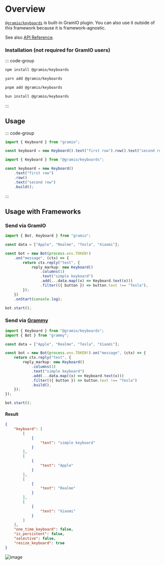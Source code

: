 # Overview

[`@gramio/keyboards`](https://github.com/gramiojs/keyboards) is built-in GramIO plugin. You can also use it outside of this framework because it is framework-agnostic.

See also [API Reference](https://tsdocs.dev/docs/@gramio/keyboards).

### Installation (not required for GramIO users)

::: code-group

```bash [npm]
npm install @gramio/keyboards
```

```bash [yarn]
yarn add @gramio/keyboards
```

```bash [pnpm]
pnpm add @gramio/keyboards
```

```bash [bun]
bun install @gramio/keyboards
```

:::

## Usage

::: code-group

```ts twoslash [with GramIO]
import { Keyboard } from "gramio";

const keyboard = new Keyboard().text("first row").row().text("second row");
```

```ts twoslash [without GramIO]
import { Keyboard } from "@gramio/keyboards";

const keyboard = new Keyboard()
    .text("first row")
    .row()
    .text("second row")
    .build();
```

:::

## Usage with Frameworks

### Send via GramIO

```ts twoslash
import { Bot, Keyboard } from "gramio";

const data = ["Apple", "Realme", "Tesla", "Xiaomi"];

const bot = new Bot(process.env.TOKEN!)
    .on("message", (ctx) => {
        return ctx.reply("test", {
            reply_markup: new Keyboard()
                .columns(1)
                .text("simple keyboard")
                .add(...data.map((x) => Keyboard.text(x)))
                .filter(({ button }) => button.text !== "Tesla"),
        });
    })
    .onStart(console.log);

bot.start();
```

### Send via [Grammy](https://grammy.dev/)

```ts twoslash
import { Keyboard } from "@gramio/keyboards";
import { Bot } from "grammy";

const data = ["Apple", "Realme", "Tesla", "Xiaomi"];

const bot = new Bot(process.env.TOKEN!).on("message", (ctx) => {
    return ctx.reply("test", {
        reply_markup: new Keyboard()
            .columns(1)
            .text("simple keyboard")
            .add(...data.map((x) => Keyboard.text(x)))
            .filter(({ button }) => button.text !== "Tesla")
            .build(),
    });
});

bot.start();
```

#### Result

```json
{
    "keyboard": [
        [
            {
                "text": "simple keyboard"
            }
        ],
        [
            {
                "text": "Apple"
            }
        ],
        [
            {
                "text": "Realme"
            }
        ],
        [
            {
                "text": "Xiaomi"
            }
        ]
    ],
    "one_time_keyboard": false,
    "is_persistent": false,
    "selective": false,
    "resize_keyboard": true
}
```

![image](https://github.com/gramiojs/keyboards/assets/57632712/e65e2b0a-40f0-43ae-9887-04360e6dbeab)
